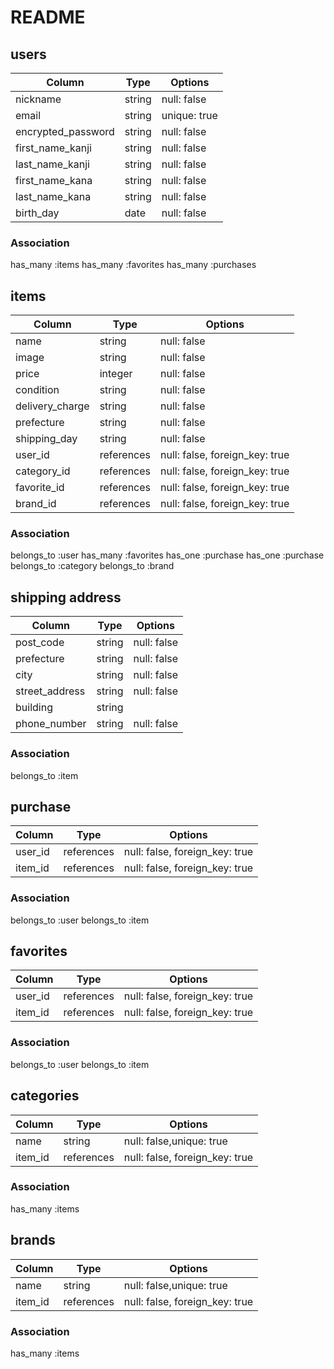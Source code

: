 # README

## users

|Column             |Type   |Options      |
|-------------------|-------|-------------|
|nickname           |string |null: false  |
|email              |string |unique: true |
|encrypted_password |string |null: false  |
|first_name_kanji   |string |null: false  |
|last_name_kanji    |string |null: false  |
|first_name_kana    |string |null: false  |
|last_name_kana     |string |null: false  |
|birth_day          |date   |null: false  |


### Association
has_many :items
has_many :favorites
has_many :purchases

## items

|Column          |Type       |Options                        |
|----------------|-----------|-------------------------------|
|name            |string     |null: false                    |
|image           |string     |null: false                    |
|price           |integer    |null: false                    |
|condition       |string     |null: false                    |
|delivery_charge |string     |null: false                    |
|prefecture      |string     |null: false                    |
|shipping_day    |string     |null: false                    |
|user_id         |references |null: false, foreign_key: true |
|category_id     |references |null: false, foreign_key: true |
|favorite_id     |references |null: false, foreign_key: true |
|brand_id        |references |null: false, foreign_key: true |



### Association
belongs_to :user
has_many :favorites
has_one :purchase
has_one :purchase
belongs_to :category
belongs_to :brand

## shipping address

|Column          |Type   |Options     |
|----------------|-------|------------|
|post_code       |string |null: false |
|prefecture      |string |null: false |
|city            |string |null: false |
|street_address  |string |null: false |
|building        |string |            |
|phone_number    |string |null: false |


### Association
belongs_to :item

## purchase

|Column  |Type       |Options                        |
|--------|-----------|-------------------------------|
|user_id |references |null: false, foreign_key: true |
|item_id |references |null: false, foreign_key: true |


### Association
belongs_to :user
belongs_to :item

## favorites

|Column  |Type       |Options                        |
|--------|-----------|-------------------------------|
|user_id |references |null: false, foreign_key: true |
|item_id |references |null: false, foreign_key: true |


### Association
belongs_to :user
belongs_to :item

## categories

|Column  |Type       |Options                        |
|--------|-----------|-------------------------------|
|name    |string     |null: false,unique: true       |
|item_id |references |null: false, foreign_key: true |


### Association
has_many :items

## brands

|Column  |Type       |Options                        |
|--------|-----------|-------------------------------|
|name    |string     |null: false,unique: true       |
|item_id |references |null: false, foreign_key: true |


### Association
has_many :items